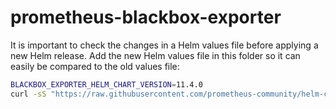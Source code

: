# prometheus-blackbox-exporter

It is important to check the changes in a Helm values file before applying a new Helm release. Add the new Helm values file in this folder so it can easily be compared to the old values file:

```sh
BLACKBOX_EXPORTER_HELM_CHART_VERSION=11.4.0
curl -sS "https://raw.githubusercontent.com/prometheus-community/helm-charts/refs/tags/prometheus-blackbox-exporter-$BLACKBOX_EXPORTER_HELM_CHART_VERSION/charts/prometheus-blackbox-exporter/values.yaml" > prometheus-blackbox-exporter-helm-values-v$BLACKBOX_EXPORTER_HELM_CHART_VERSION.yaml
```
